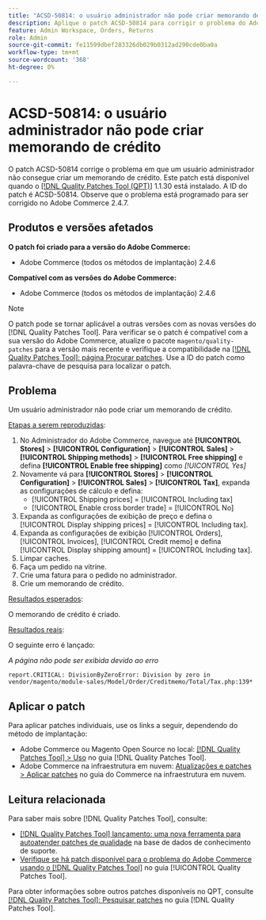 ```yaml
---
title: "ACSD-50814: o usuário administrador não pode criar memorando de crédito"
description: Aplique o patch ACSD-50814 para corrigir o problema do Adobe Commerce em que um usuário administrador não pode criar um memorando de crédito.
feature: Admin Workspace, Orders, Returns
role: Admin
source-git-commit: fe11599dbef283326db029b0312ad290cde0ba0a
workflow-type: tm+mt
source-wordcount: '368'
ht-degree: 0%

---
```


# ACSD-50814: o usuário administrador não pode criar memorando de crédito

O patch ACSD-50814 corrige o problema em que um usuário administrador não consegue criar um memorando de crédito. Este patch está disponível quando o [[!DNL Quality Patches Tool (QPT)]](https://experienceleague.adobe.com/en/docs/commerce-knowledge-base/kb/announcements/commerce-announcements/magento-quality-patches-released-new-tool-to-self-serve-quality-patches) 1.1.30 está instalado. A ID do patch é ACSD-50814. Observe que o problema está programado para ser corrigido no Adobe Commerce 2.4.7.

## Produtos e versões afetados

**O patch foi criado para a versão do Adobe Commerce:**

* Adobe Commerce (todos os métodos de implantação) 2.4.6

**Compatível com as versões do Adobe Commerce:**

* Adobe Commerce (todos os métodos de implantação) 2.4.6

>[!NOTE]
>
>O patch pode se tornar aplicável a outras versões com as novas versões do [!DNL Quality Patches Tool]. Para verificar se o patch é compatível com a sua versão do Adobe Commerce, atualize o pacote `magento/quality-patches` para a versão mais recente e verifique a compatibilidade na [[!DNL Quality Patches Tool]: página Procurar patches](https://experienceleague.adobe.com/tools/commerce-quality-patches/index.html). Use a ID do patch como palavra-chave de pesquisa para localizar o patch.

## Problema

Um usuário administrador não pode criar um memorando de crédito.

<u>Etapas a serem reproduzidas</u>:

1. No Administrador do Adobe Commerce, navegue até **[!UICONTROL Stores]** > **[!UICONTROL Configuration]** > **[!UICONTROL Sales]** > **[!UICONTROL Shipping methods]** > **[!UICONTROL Free shipping]** e defina **[!UICONTROL Enable free shipping]** como *[!UICONTROL Yes]*
1. Novamente vá para **[!UICONTROL Stores]** > **[!UICONTROL Configuration]** > **[!UICONTROL Sales]** > **[!UICONTROL Tax]**, expanda as configurações de cálculo e defina:
   * [!UICONTROL Shipping prices] = [!UICONTROL Including tax]
   * [!UICONTROL Enable cross border trade] = [!UICONTROL No]
1. Expanda as configurações de exibição de preço e defina o [!UICONTROL Display shipping prices] = [!UICONTROL Including tax].
1. Expanda as configurações de exibição [!UICONTROL Orders], [!UICONTROL Invoices], [!UICONTROL Credit memo] e defina [!UICONTROL Display shipping amount] = [!UICONTROL Including tax].
1. Limpar caches.
1. Faça um pedido na vitrine.
1. Crie uma fatura para o pedido no administrador.
1. Crie um memorando de crédito.

<u>Resultados esperados</u>:

O memorando de crédito é criado.

<u>Resultados reais</u>:

O seguinte erro é lançado:

*A página não pode ser exibida devido ao erro*

```
report.CRITICAL: DivisionByZeroError: Division by zero in vendor/magento/module-sales/Model/Order/Creditmemo/Total/Tax.php:139*
```

## Aplicar o patch

Para aplicar patches individuais, use os links a seguir, dependendo do método de implantação:

* Adobe Commerce ou Magento Open Source no local: [[!DNL Quality Patches Tool] > Uso](/help/tools/quality-patches-tool/usage.md) no guia [!DNL Quality Patches Tool].
* Adobe Commerce na infraestrutura em nuvem: [Atualizações e patches > Aplicar patches](https://experienceleague.adobe.com/docs/commerce-cloud-service/user-guide/develop/upgrade/apply-patches.html) no guia do Commerce na infraestrutura em nuvem.

## Leitura relacionada

Para saber mais sobre [!DNL Quality Patches Tool], consulte:

* [[!DNL Quality Patches Tool] lançamento: uma nova ferramenta para autoatender patches de qualidade](https://experienceleague.adobe.com/en/docs/commerce-knowledge-base/kb/announcements/commerce-announcements/magento-quality-patches-released-new-tool-to-self-serve-quality-patches) na base de dados de conhecimento de suporte.
* [Verifique se há patch disponível para o problema do Adobe Commerce usando o  [!DNL Quality Patches Tool]](/help/tools/quality-patches-tool/patches-available-in-qpt/check-patch-for-magento-issue-with-magento-quality-patches.md) no guia [!UICONTROL Quality Patches Tool].


Para obter informações sobre outros patches disponíveis no QPT, consulte [[!DNL Quality Patches Tool]: Pesquisar patches](https://experienceleague.adobe.com/tools/commerce-quality-patches/index.html) no guia [!DNL Quality Patches Tool].
